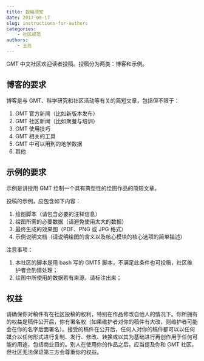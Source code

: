 ```yaml
---
title: 投稿须知
date: 2017-08-17
slug: instructions-for-authors
categories:
    - 社区规范
authors:
    - 王亮
---
```


GMT 中文社区欢迎读者投稿。投稿分为两类：博客和示例。

## 博客的要求

博客是与 GMT、科学研究和社区活动等有关的简短文章，包括但不限于：

1. GMT 官方新闻（比如新版本发布）
2. GMT 社区新闻（比如聚餐与培训）
3. GMT 使用技巧
4. GMT 相关的工具
5. GMT 中可以用到的地学数据
6. 其他

## 示例的要求

示例是讲授用 GMT 绘制一个具有典型性的绘图作品的简短文章。

投稿的示例，应包含如下内容：

1. 绘图脚本（请包含必要的注释信息）
2. 绘图所需的必要数据（请避免使用太大的数据）
3. 最终生成的效果图（PDF、PNG 或 JPG 格式）
4. 示例说明文档（请说明绘图的含义以及核心模块的核心选项的简单描述）

注意事项：

1. 本社区的脚本是用 bash 写的 GMT5 脚本，不满足此条件也可投稿，社区维护者会酌情处理；
2. 绘图中所使用的数据若有来源，请标注出来；

## 权益

请确保你对稿件有在社区投稿的权利，特别在作品修改自他人的情况下。你所拥有的权益是稿件公开后，你有署名权（如果维护者对你的稿件有大改，则维护者可能会在你的名字后面署名）。接受的稿件在公开后，任何人对你的稿件都可以以任何媒介以任何形式进行复制、发行、修改、转换或以其为基础进行再创作用于任何可能的用途，包括商业目的。别人在使用你的作品之后，应当提及你和 GMT 社区，但社区无法保证第三方会尊重你的权益。
